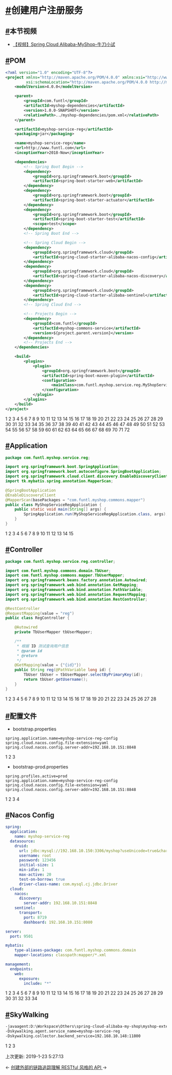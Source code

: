 # [#](https://funtl.com/zh/spring-cloud-alibaba-myshop/创建用户注册服务.html#创建用户注册服务)创建用户注册服务

## [#](https://funtl.com/zh/spring-cloud-alibaba-myshop/创建用户注册服务.html#本节视频)本节视频

- [【视频】Spring Cloud Alibaba-MyShop-牛刀小试](https://www.bilibili.com/video/av41405680/)

## [#](https://funtl.com/zh/spring-cloud-alibaba-myshop/创建用户注册服务.html#pom)POM

```xml
<?xml version="1.0" encoding="UTF-8"?>
<project xmlns="http://maven.apache.org/POM/4.0.0" xmlns:xsi="http://www.w3.org/2001/XMLSchema-instance"
         xsi:schemaLocation="http://maven.apache.org/POM/4.0.0 http://maven.apache.org/xsd/maven-4.0.0.xsd">
    <modelVersion>4.0.0</modelVersion>

    <parent>
        <groupId>com.funtl</groupId>
        <artifactId>myshop-dependencies</artifactId>
        <version>1.0.0-SNAPSHOT</version>
        <relativePath>../myshop-dependencies/pom.xml</relativePath>
    </parent>

    <artifactId>myshop-service-reg</artifactId>
    <packaging>jar</packaging>

    <name>myshop-service-reg</name>
    <url>http://www.funtl.com</url>
    <inceptionYear>2018-Now</inceptionYear>

    <dependencies>
        <!-- Spring Boot Begin -->
        <dependency>
            <groupId>org.springframework.boot</groupId>
            <artifactId>spring-boot-starter-web</artifactId>
        </dependency>
        <dependency>
            <groupId>org.springframework.boot</groupId>
            <artifactId>spring-boot-starter-actuator</artifactId>
        </dependency>
        <dependency>
            <groupId>org.springframework.boot</groupId>
            <artifactId>spring-boot-starter-test</artifactId>
            <scope>test</scope>
        </dependency>
        <!-- Spring Boot End -->

        <!-- Spring Cloud Begin -->
        <dependency>
            <groupId>org.springframework.cloud</groupId>
            <artifactId>spring-cloud-starter-alibaba-nacos-config</artifactId>
        </dependency>
        <dependency>
            <groupId>org.springframework.cloud</groupId>
            <artifactId>spring-cloud-starter-alibaba-nacos-discovery</artifactId>
        </dependency>
        <dependency>
            <groupId>org.springframework.cloud</groupId>
            <artifactId>spring-cloud-starter-alibaba-sentinel</artifactId>
        </dependency>
        <!-- Spring Cloud End -->

        <!-- Projects Begin -->
        <dependency>
            <groupId>com.funtl</groupId>
            <artifactId>myshop-commons-service</artifactId>
            <version>${project.parent.version}</version>
        </dependency>
        <!-- Projects End -->
    </dependencies>

    <build>
        <plugins>
            <plugin>
                <groupId>org.springframework.boot</groupId>
                <artifactId>spring-boot-maven-plugin</artifactId>
                <configuration>
                    <mainClass>com.funtl.myshop.service.reg.MyShopServiceRegApplication</mainClass>
                </configuration>
            </plugin>
        </plugins>
    </build>
</project>
```

1
2
3
4
5
6
7
8
9
10
11
12
13
14
15
16
17
18
19
20
21
22
23
24
25
26
27
28
29
30
31
32
33
34
35
36
37
38
39
40
41
42
43
44
45
46
47
48
49
50
51
52
53
54
55
56
57
58
59
60
61
62
63
64
65
66
67
68
69
70
71
72

## [#](https://funtl.com/zh/spring-cloud-alibaba-myshop/创建用户注册服务.html#application)Application

```java
package com.funtl.myshop.service.reg;

import org.springframework.boot.SpringApplication;
import org.springframework.boot.autoconfigure.SpringBootApplication;
import org.springframework.cloud.client.discovery.EnableDiscoveryClient;
import tk.mybatis.spring.annotation.MapperScan;

@SpringBootApplication
@EnableDiscoveryClient
@MapperScan(basePackages = "com.funtl.myshop.commons.mapper")
public class MyShopServiceRegApplication {
    public static void main(String[] args) {
        SpringApplication.run(MyShopServiceRegApplication.class, args);
    }
}
```

1
2
3
4
5
6
7
8
9
10
11
12
13
14
15

## [#](https://funtl.com/zh/spring-cloud-alibaba-myshop/创建用户注册服务.html#controller)Controller

```java
package com.funtl.myshop.service.reg.controller;

import com.funtl.myshop.commons.domain.TbUser;
import com.funtl.myshop.commons.mapper.TbUserMapper;
import org.springframework.beans.factory.annotation.Autowired;
import org.springframework.web.bind.annotation.GetMapping;
import org.springframework.web.bind.annotation.PathVariable;
import org.springframework.web.bind.annotation.RequestMapping;
import org.springframework.web.bind.annotation.RestController;

@RestController
@RequestMapping(value = "reg")
public class RegController {

    @Autowired
    private TbUserMapper tbUserMapper;

    /**
     * 根据 ID 测试查询用户信息
     * @param id
     * @return
     */
    @GetMapping(value = {"{id}"})
    public String reg(@PathVariable long id) {
        TbUser tbUser = tbUserMapper.selectByPrimaryKey(id);
        return tbUser.getUsername();
    }
}
```

1
2
3
4
5
6
7
8
9
10
11
12
13
14
15
16
17
18
19
20
21
22
23
24
25
26
27
28

## [#](https://funtl.com/zh/spring-cloud-alibaba-myshop/创建用户注册服务.html#配置文件)配置文件

- bootstrap.properties

```properties
spring.application.name=myshop-service-reg-config
spring.cloud.nacos.config.file-extension=yaml
spring.cloud.nacos.config.server-addr=192.168.10.151:8848
```

1
2
3

- bootstrap-prod.properties

```properties
spring.profiles.active=prod
spring.application.name=myshop-service-reg-config
spring.cloud.nacos.config.file-extension=yaml
spring.cloud.nacos.config.server-addr=192.168.10.151:8848
```

1
2
3
4

## [#](https://funtl.com/zh/spring-cloud-alibaba-myshop/创建用户注册服务.html#nacos-config)Nacos Config

```yaml
spring:
  application:
    name: myshop-service-reg
  datasource:
    druid:
      url: jdbc:mysql://192.168.10.150:3306/myshop?useUnicode=true&characterEncoding=utf-8&useSSL=false
      username: root
      password: 123456
      initial-size: 1
      min-idle: 1
      max-active: 20
      test-on-borrow: true
      driver-class-name: com.mysql.cj.jdbc.Driver
  cloud:
    nacos:
      discovery:
        server-addr: 192.168.10.151:8848
    sentinel:
      transport:
        port: 8719
        dashboard: 192.168.10.151:8080

server:
  port: 9501

mybatis:
    type-aliases-package: com.funtl.myshop.commons.domain
    mapper-locations: classpath:mapper/*.xml

management:
  endpoints:
    web:
      exposure:
        include: "*"
```

1
2
3
4
5
6
7
8
9
10
11
12
13
14
15
16
17
18
19
20
21
22
23
24
25
26
27
28
29
30
31
32
33
34

## [#](https://funtl.com/zh/spring-cloud-alibaba-myshop/创建用户注册服务.html#skywalking)SkyWalking

```bash
-javaagent:D:\Workspace\Others\spring-cloud-alibaba-my-shop\myshop-external-skywalking\agent\skywalking-agent.jar
-Dskywalking.agent.service_name=myshop-service-reg
-Dskywalking.collector.backend_service=192.168.10.148:11800
```

1
2
3

上次更新: 2019-1-23 5:27:13

← [创建外部的链路追踪](https://funtl.com/zh/spring-cloud-alibaba-myshop/创建外部的链路追踪.html)[理解 RESTful 风格的 API ](https://funtl.com/zh/spring-cloud-alibaba-myshop/理解-RESTful-风格的-API.html)→